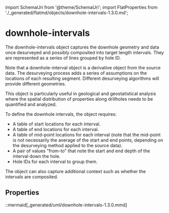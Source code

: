 import SchemaUri from '@theme/SchemaUri';
import FlatProperties from './_generated/flatmd/objects/downhole-intervals-1.3.0.md';

# downhole-intervals

<SchemaUri uri="schema/objects/downhole-intervals/1.3.0/downhole-intervals.schema.json" />

The downhole-intervals object captures the downhole geometry and data once desurveyed and possibly composited into target length intervals. They are represented as a series of lines grouped by hole ID.

Note that a downhole-interval object is a derivative object from the source data. The desurveying process adds a series of assumptions on the locations of each resulting segment. Different desurveying algorithms will provide different geometries.

This object is particularly useful in geological and geostatistical analysis where the spatial distribution of properties along drillholes needs to be quantified and analyzed.

To define the downhole intervals, the object requires:

- A table of start locations for each interval.
- A table of end locations for each interval.
- A table of mid-point locations for each interval (note that the mid-point is not necessarily the average of the start and end points, depending on the desurveying method applied to the source data).
- A pair of values "from-to" that note the start and end depth of the interval down the hole.
- Hole IDs for each interval to group them.

The object can also capture additional context such as whether the intervals are composited.

## Properties

<FlatProperties />

::mermaid[_generated/uml/downhole-intervals-1.3.0.mmd]
